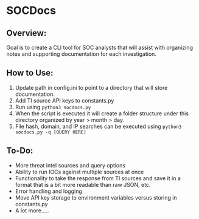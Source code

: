 # SOCDocs

## Overview:

Goal is to create a CLI tool for SOC analysts that will assist with organizing notes and supporting documentation for each investigation. 

## How to Use:

1. Update path in config.ini to point to a directory that will store documentation. 
2. Add TI source API keys to constants.py
3. Run using `python3 socdocs.py`
4. When the script is executed it will create a folder structure under this directory organized by year > month > day. 
5. File hash, domain, and IP searches can be executed using `python3 socdocs.py -q [QUERY HERE]`

## To-Do:

- More threat intel sources and query options 
- Ability to run IOCs against multiple sources at once
- Functionality to take the response from TI sources and save it in a format that is a bit more readable than raw JSON, etc.
- Error handling and logging
- Move API key storage to environment variables versus storing in constants.py
- A lot more.....
